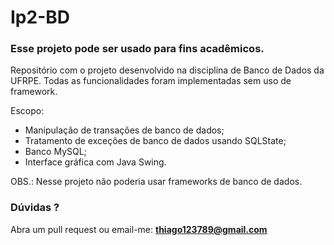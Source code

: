 # Ip2-BD

### **Esse projeto pode ser usado para fins acadêmicos**.

Repositório com o projeto desenvolvido na disciplina de Banco de Dados da UFRPE.
Todas as funcionalidades foram implementadas sem uso de framework.

Escopo:
- Manipulação de transações de banco de dados;
- Tratamento de exceções de banco de dados usando SQLState;
- Banco MySQL;
- Interface gráfica com Java Swing.

OBS.: Nesse projeto não poderia usar frameworks de banco de dados.

### **Dúvidas ?**
Abra um pull request ou email-me: **thiago123789@gmail.com**
